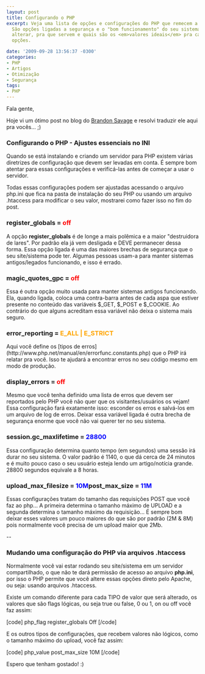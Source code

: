 ```yaml
---
layout: post
title: Configurando o PHP
excerpt: Veja uma lista de opções e configurações do PHP que remecem a sua atenção.
  São opções ligadas a segurança e o "bom funcionamento" do seu sistema. Entenda como
  alterar, pra que servem e quais são os <em>valores ideais</em> pra cada uma dessas
  opções.

date: '2009-09-28 13:56:37 -0300'
categories:
- PHP
- Artigos
- Otimização
- Segurança
tags:
- PHP
---
```

Fala gente,

Hoje vi um ótimo post no blog do [Brandon Savage](http://www.brandonsavage.net/) e resolvi traduzir ele aqui pra vocês... ;)

<h3>Configurando o PHP - Ajustes essenciais no INI</h3>
Quando se está instalando e criando um servidor para PHP existem várias diretrizes de configuração que devem ser levadas em conta. É sempre bom atentar para essas configurações e verificá-las antes de começar a usar o servidor.

Todas essas configurações podem ser ajustadas acessando o arquivo php.ini que fica na pasta de instalação do seu PHP ou usando um arquivo .htaccess para modificar o seu valor, mostrarei como fazer isso no fim do post.

<h3>register_globals = <span style="color: red;">off</span></h3>
A opção <strong>register_globals</strong> é de longe a mais polêmica e a maior "destruidora de lares". Por padrão ela já vem desligada e DEVE permanecer dessa forma. Essa opção ligada é uma das maiores brechas de segurança que o seu site/sistema pode ter. Algumas pessoas usam-a para manter sistemas antigos/legados funcionando, e isso é errado.

<h3>magic_quotes_gpc = <span style="color: red;">off</span></h3>
Essa é outra opção muito usada para manter sistemas antigos funcionando. Ela, quando ligada, coloca uma contra-barra antes de cada aspa que estiver presente no conteúdo das variáveis $_GET, $_POST e $_COOKIE. Ao contrário do que alguns acreditam essa variável não deixa o sistema mais seguro.

<h3>error_reporting = <span style="color: orange;">E_ALL | E_STRICT</span></h3>
Aqui você define os [tipos de erros](http://www.php.net/manual/en/errorfunc.constants.php) que o PHP irá relatar pra você. Isso te ajudará a encontrar erros no seu código mesmo em modo de produção.

<h3>display_errors = <span style="color: red;">off</span></h3>
Mesmo que você tenha definido uma lista de erros que devem ser reportados pelo PHP você não quer que os visitantes/usuários os vejam! Essa configuração fará exatamente isso: esconder os erros e salvá-los em um arquivo de log de erros. Deixar essa variável ligada é outra brecha de segurança enorme que você não vai querer ter no seu sistema.

<h3>session.gc_maxlifetime = <span style="color: blue;">28800</span></h3>
Essa configuração determina quanto tempo (em segundos) uma sessão irá durar no seu sistema. O valor padrão é 1140, o que dá cerca de 24 minutos e é muito pouco caso o seu usuário esteja lendo um artigo/notícia grande. 28800 segundos equivale a 8 horas.

<h3>upload_max_filesize = <span style="color: blue;">10M</span>post_max_size = <span style="color: blue;">11M</span></h3>
Essas configurações tratam do tamanho das requisições POST que você faz ao php... A primeira determina o tamanho máximo de UPLOAD e a segunda determina o tamanho máximo da requisição... É sempre bom deixar esses valores um pouco maiores do que são por padrão (2M & 8M) pois normalmente você precisa de um upload maior que 2Mb.

--

<h3>Mudando uma configuração do PHP via arquivos .htaccess</h3>
Normalmente você vai estar rodando seu site/sistema em um servidor compartilhado, o que não te dará permissão de acesso ao arquivo <strong>php.ini</strong>, por isso o PHP permite que você altere essas opções direto pelo Apache, ou seja: usando arquivos .htaccess.

Existe um comando diferente para cada TIPO de valor que será alterado, os valores que são flags lógicas, ou seja true ou false, 0 ou 1, on ou off você faz assim:


[code]
php_flag register_globals Off
[/code]

E os outros tipos de configurações, que recebem valores não lógicos, como o tamanho máximo do upload, você faz assim:


[code]
php_value post_max_size 10M
[/code]

Espero que tenham gostado! :)

